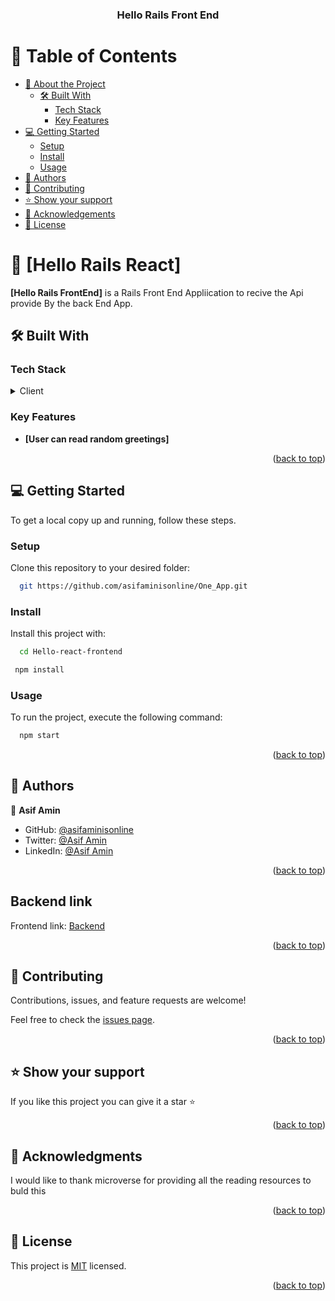 <a name="readme-top"></a>

<div align="center">

  <h3><b>Hello Rails Front End</b></h3>

</div>

<!-- TABLE OF CONTENTS -->

# 📗 Table of Contents

- [📖 About the Project](#about-project)
  - [🛠 Built With](#built-with)
    - [Tech Stack](#tech-stack)
    - [Key Features](#key-features)
- [💻 Getting Started](#getting-started)
  - [Setup](#setup)
  - [Install](#install)
  - [Usage](#usage)
- [👥 Authors](#authors)
- [🤝 Contributing](#contributing)
- [⭐️ Show your support](#support)
- [🙏 Acknowledgements](#acknowledgements)
- [📝 License](#license)

<!-- PROJECT DESCRIPTION -->

# 📖 [Hello Rails React] <a name="about-project"></a>

**[Hello Rails FrontEnd]** is a Rails Front End Appliication to recive the Api provide By the back End App.

## 🛠 Built With <a name="built-with"></a>

### Tech Stack <a name="tech-stack"></a>

<details>
  <summary>Client</summary>
  <ul>
    <li><a href="https://reactjs.org/">React.js</a></li>
  </ul>
</details>

<!-- Features -->

### Key Features <a name="key-features"></a>

- **[User can read random greetings]**

<p align="right">(<a href="#readme-top">back to top</a>)</p>

<!-- GETTING STARTED -->

## 💻 Getting Started <a name="getting-started"></a>

To get a local copy up and running, follow these steps.

### Setup

Clone this repository to your desired folder:

```sh
  git https://github.com/asifaminisonline/One_App.git

```

### Install

Install this project with:

```sh
  cd Hello-react-frontend
```

```sh
 npm install
```

### Usage

To run the project, execute the following command:

```sh
  npm start
```

<p align="right">(<a href="#readme-top">back to top</a>)</p>

## 👥 Authors <a name="authors"></a>

👤 **Asif Amin**

- GitHub: [@asifaminisonline ](https://github.com/asifaminisonline)
- Twitter: [@Asif Amin](https://twitter.com/AminAmi53306702)
- LinkedIn: [@Asif Amin](https://www.linkedin.com/in/asifaminisonline/)

<p align="right">(<a href="#readme-top">back to top</a>)</p>

<!--Hello-Rails-Backend-->

## Backend link <a name="backend link"></a>

Frontend link: [Backend](https://github.com/asifaminisonline/Hello-Rails-Backend.git)

<p align="right">(<a href="#readme-top">back to top</a>)</p>

<!-- CONTRIBUTING -->

## 🤝 Contributing <a name="contributing"></a>

Contributions, issues, and feature requests are welcome!

Feel free to check the [issues page](https://github.com/asifaminisonline/One_App/issues).

<p align="right">(<a href="#readme-top">back to top</a>)</p>

<!-- SUPPORT -->

## ⭐️ Show your support <a name="support"></a>

If you like this project you can give it a star ⭐️

<p align="right">(<a href="#readme-top">back to top</a>)</p>

<!-- ACKNOWLEDGEMENTS -->

## 🙏 Acknowledgments <a name="acknowledgements"></a>

I would like to thank microverse for providing all the reading resources to buld this

<p align="right">(<a href="#readme-top">back to top</a>)</p>

<!-- LICENSE -->

## 📝 License <a name="license"></a>

This project is [MIT](https://github.com/asifaminisonline/One_App/blob/setup/LICENSE) licensed.

<p align="right">(<a href="#readme-top">back to top</a>)</p>

